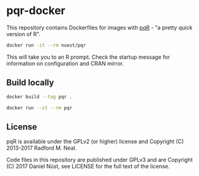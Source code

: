# pqr-docker

This repository contains Dockerfiles for images with [pqR](http://www.pqr-project.org/) - "a pretty quick version of R".

```bash
docker run -it --rm nuest/pqr
```

This will take you to an R prompt. Check the startup message for information on configuration and CRAN mirror.

## Build locally

```bash
docker build --tag pqr .

docker run --it --rm pqr
```

## License

pqR is available under the GPLv2 (or higher) license and Copyright (C) 2013-2017 Radford M. Neal.

Code files in this repository are published under GPLv3 and are Copyright (C) 2017 Daniel Nüst, see LICENSE for the full text of the license.